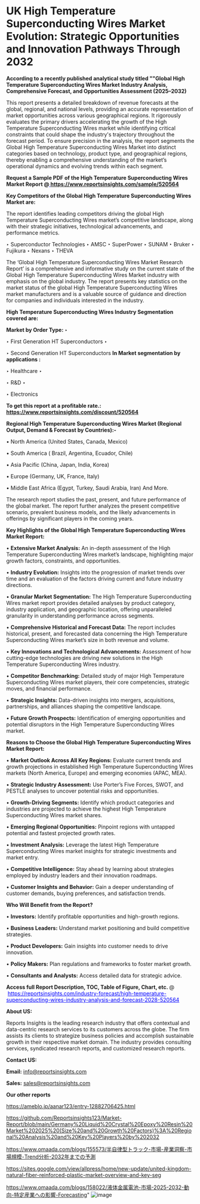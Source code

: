 # UK High Temperature Superconducting Wires Market Evolution: Strategic Opportunities and Innovation Pathways Through 2032

<strong>According to a recently published analytical study titled ""Global High Temperature Superconducting Wires Market Industry Analysis, Comprehensive Forecast, and Opportunities Assessment (2025–2032)</strong>

This report presents a detailed breakdown of revenue forecasts at the global, regional, and national levels, providing an accurate representation of market opportunities across various geographical regions. It rigorously evaluates the primary drivers accelerating the growth of the High Temperature Superconducting Wires market while identifying critical constraints that could shape the industry's trajectory throughout the forecast period. To ensure precision in the analysis, the report segments the Global High Temperature Superconducting Wires Market into distinct categories based on technology, product type, and geographical regions, thereby enabling a comprehensive understanding of the market’s operational dynamics and evolving trends within each segment.

<strong>Request a Sample PDF of the High Temperature Superconducting Wires Market Report </strong><strong>@<a href=https://www.reportsinsights.com/sample/520564 style=color:#0000ff;> https://www.reportsinsights.com/sample/520564</a></strong></font>

<strong>Key Competitors of the Global High Temperature Superconducting Wires Market are:</strong>

The report identifies leading competitors driving the global High Temperature Superconducting Wires market’s competitive landscape, along with their strategic initiatives, technological advancements, and performance metrics.

‣ Superconductor Technologies
‣ AMSC
‣ SuperPower
‣ SUNAM
‣ Bruker
‣ Fujikura
‣ Nexans
‣ THEVA

The ‘Global High Temperature Superconducting Wires Market Research Report’ is a comprehensive and informative study on the current state of the Global High Temperature Superconducting Wires Market industry with emphasis on the global industry. The report presents key statistics on the market status of the global High Temperature Superconducting Wires market manufacturers and is a valuable source of guidance and direction for companies and individuals interested in the industry.

<strong>High Temperature Superconducting Wires Industry Segmentation covered are:</strong>

<strong>Market by Order Type: </strong>
‣ 

‣ First Generation HT Superconductors
‣ 

‣ Second Generation HT Superconductors
<strong>In Market segmentation by applications :</strong>

‣ Healthcare
‣ 

‣ R&D
‣ 

‣ Electronics

<strong>To get this report at a profitable rate.: <a href=https://www.reportsinsights.com/discount/520564 style=color:#0000ff;>https://www.reportsinsights.com/discount/520564</a></strong></font>

<strong>Regional High Temperature Superconducting Wires Market (Regional Output, Demand &amp; Forecast by Countries):-</strong>

• North America (United States, Canada, Mexico)

• South America ( Brazil, Argentina, Ecuador, Chile)

• Asia Pacific (China, Japan, India, Korea)

• Europe (Germany, UK, France, Italy)

• Middle East Africa (Egypt, Turkey, Saudi Arabia, Iran) And More.

The research report studies the past, present, and future performance of the global market. The report further analyzes the present competitive scenario, prevalent business models, and the likely advancements in offerings by significant players in the coming years.

<strong>Key Highlights of the Global High Temperature Superconducting Wires Market Report:</strong>

• <strong>Extensive Market Analysis:</strong> An in-depth assessment of the High Temperature Superconducting Wires market’s landscape, highlighting major growth factors, constraints, and opportunities.

• <strong>Industry Evolution:</strong> Insights into the progression of market trends over time and an evaluation of the factors driving current and future industry directions.

• <strong>Granular Market Segmentation:</strong> The High Temperature Superconducting Wires market report provides detailed analyses by product category, industry application, and geographic location, offering unparalleled granularity in understanding performance across segments.

• <strong>Comprehensive Historical and Forecast Data:</strong> The report includes historical, present, and forecasted data concerning the High Temperature Superconducting Wires market’s size in both revenue and volume.

• <strong>Key Innovations and Technological Advancements:</strong> Assessment of how cutting-edge technologies are driving new solutions in the High Temperature Superconducting Wires industry.

• <strong>Competitor Benchmarking:</strong> Detailed study of major High Temperature Superconducting Wires market players, their core competencies, strategic moves, and financial performance.

• <strong>Strategic Insights:</strong> Data-driven insights into mergers, acquisitions, partnerships, and alliances shaping the competitive landscape.

• <strong>Future Growth Prospects:</strong> Identification of emerging opportunities and potential disruptors in the High Temperature Superconducting Wires market.

<strong>Reasons to Choose the Global High Temperature Superconducting Wires Market Report:</strong>

• <strong>Market Outlook Across All Key Regions:</strong> Evaluate current trends and growth projections in established High Temperature Superconducting Wires markets (North America, Europe) and emerging economies (APAC, MEA).

• <strong>Strategic Industry Assessment:</strong> Use Porter’s Five Forces, SWOT, and PESTLE analyses to uncover potential risks and opportunities.

• <strong>Growth-Driving Segments:</strong> Identify which product categories and industries are projected to achieve the highest High Temperature Superconducting Wires market shares.

• <strong>Emerging Regional Opportunities:</strong> Pinpoint regions with untapped potential and fastest projected growth rates.

• <strong>Investment Analysis:</strong> Leverage the latest High Temperature Superconducting Wires market insights for strategic investments and market entry.

• <strong>Competitive Intelligence:</strong> Stay ahead by learning about strategies employed by industry leaders and their innovation roadmaps.

• <strong>Customer Insights and Behavior:</strong> Gain a deeper understanding of customer demands, buying preferences, and satisfaction trends.

<strong>Who Will Benefit from the Report?</strong>

• <strong>Investors:</strong> Identify profitable opportunities and high-growth regions.

• <strong>Business Leaders:</strong> Understand market positioning and build competitive strategies.

• <strong>Product Developers:</strong> Gain insights into customer needs to drive innovation.

• <strong>Policy Makers:</strong> Plan regulations and frameworks to foster market growth.

• <strong>Consultants and Analysts:</strong> Access detailed data for strategic advice.
</ul>
<strong>Access full Report Description, TOC, Table of Figure, Chart, etc. </strong>@  <a href=https://reportsinsights.com/industry-forecast/high-temperature-superconducting-wires-industry-analysis-and-forecast-2028-520564 style=color:#0000ff;>https://reportsinsights.com/industry-forecast/high-temperature-superconducting-wires-industry-analysis-and-forecast-2028-520564</a></font>

<strong><strong>About US</strong>:</strong>

Reports Insights is the leading research industry that offers contextual and data-centric research services to its customers across the globe. The firm assists its clients to strategize business policies and accomplish sustainable growth in their respective market domain. The industry provides consulting services, syndicated research reports, and customized research reports.

<strong>Contact US:</strong>

<p class=""""><b>Email:</b> <a href=mailto:info@reportsinsights.com>info@reportsinsights.com</a></p>
<p class=""""><b>Sales:</b> <a href=mailto:sales@reportsinsights.com>sales@reportsinsights.com</a></p>

<strong>Our other reports</strong>

<a href=https://ameblo.jp/aanar123/entry-12882706425.html>https://ameblo.jp/aanar123/entry-12882706425.html</a>

<a href=https://github.com/Reportsinsights123/Market-Report/blob/main/Germany%20Liquid%20Crystal%20Epoxy%20Resin%20Market%202025%20(Size%20and%20Growth%20Factors)%3A%20Regional%20Analysis%20and%20Key%20Players%20by%202032>https://github.com/Reportsinsights123/Market-Report/blob/main/Germany%20Liquid%20Crystal%20Epoxy%20Resin%20Market%202025%20(Size%20and%20Growth%20Factors)%3A%20Regional%20Analysis%20and%20Key%20Players%20by%202032</a>

<a href=https://www.omaada.com/blogs/155573/半自律型トラック-市場-産業洞察-市場規模-Trend分析-2032年までの予測>https://www.omaada.com/blogs/155573/半自律型トラック-市場-産業洞察-市場規模-Trend分析-2032年までの予測</a>

<a href=https://sites.google.com/view/allpress/home/new-update/united-kingdom-natural-fiber-reinforced-plastic-market-overview-and-key-seg>https://sites.google.com/view/allpress/home/new-update/united-kingdom-natural-fiber-reinforced-plastic-market-overview-and-key-seg</a>

<a href=https://www.omaada.com/blogs/158022/液体金属電池-市場-2025-2032-動向-特定産業への影響-Forecasting>https://www.omaada.com/blogs/158022/液体金属電池-市場-2025-2032-動向-特定産業への影響-Forecasting</a>"
![image](https://github.com/user-attachments/assets/9287707e-9a09-4dec-897f-3699d3b22352)

